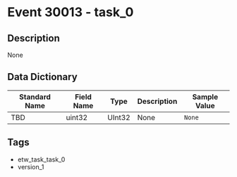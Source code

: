 # Event 30013 - task_0

## Description
None

## Data Dictionary
|Standard Name|Field Name|Type|Description|Sample Value|
|---|---|---|---|---|
|TBD|uint32|UInt32|None|`None`|

## Tags
* etw_task_task_0
* version_1